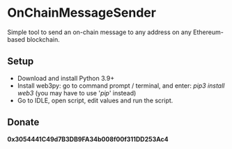 # OnChainMessageSender
Simple tool to send an on-chain message to any address on any Ethereum-based blockchain.

## Setup

- Download and install Python 3.9+
- Install web3py: go to command prompt / terminal, and enter: _pip3 install web3_ (you may have to use '_pip_' instead)
- Go to IDLE, open script, edit values and run the script.

## Donate

**0x3054441C49d7B3DB9FA34b008f00f311DD253Ac4**
